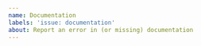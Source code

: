 ```yaml
---
name: Documentation
labels: 'issue: documentation'
about: Report an error in (or missing) documentation
---
```


<!--
Thank you for taking the time to report a documentation issue.

Please remember to tell us which version you are using and then briefly
describe the documentation error and where you encountered it (e.g., in
which manual page). If you are missing the documentation for a certain
command or API function, please tell us its name.
-->

